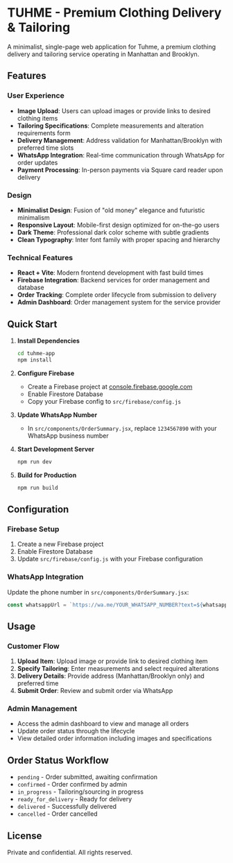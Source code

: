 # TUHME - Premium Clothing Delivery & Tailoring

A minimalist, single-page web application for Tuhme, a premium clothing delivery and tailoring service operating in Manhattan and Brooklyn.

## Features

### User Experience
- **Image Upload**: Users can upload images or provide links to desired clothing items
- **Tailoring Specifications**: Complete measurements and alteration requirements form
- **Delivery Management**: Address validation for Manhattan/Brooklyn with preferred time slots
- **WhatsApp Integration**: Real-time communication through WhatsApp for order updates
- **Payment Processing**: In-person payments via Square card reader upon delivery

### Design
- **Minimalist Design**: Fusion of "old money" elegance and futuristic minimalism
- **Responsive Layout**: Mobile-first design optimized for on-the-go users
- **Dark Theme**: Professional dark color scheme with subtle gradients
- **Clean Typography**: Inter font family with proper spacing and hierarchy

### Technical Features
- **React + Vite**: Modern frontend development with fast build times
- **Firebase Integration**: Backend services for order management and database
- **Order Tracking**: Complete order lifecycle from submission to delivery
- **Admin Dashboard**: Order management system for the service provider

## Quick Start

1. **Install Dependencies**
   ```bash
   cd tuhme-app
   npm install
   ```

2. **Configure Firebase**
   - Create a Firebase project at [console.firebase.google.com](https://console.firebase.google.com)
   - Enable Firestore Database
   - Copy your Firebase config to `src/firebase/config.js`

3. **Update WhatsApp Number**
   - In `src/components/OrderSummary.jsx`, replace `1234567890` with your WhatsApp business number

4. **Start Development Server**
   ```bash
   npm run dev
   ```

5. **Build for Production**
   ```bash
   npm run build
   ```

## Configuration

### Firebase Setup
1. Create a new Firebase project
2. Enable Firestore Database
3. Update `src/firebase/config.js` with your Firebase configuration

### WhatsApp Integration
Update the phone number in `src/components/OrderSummary.jsx`:
```javascript
const whatsappUrl = `https://wa.me/YOUR_WHATSAPP_NUMBER?text=${whatsappMessage}`;
```

## Usage

### Customer Flow
1. **Upload Item**: Upload image or provide link to desired clothing item
2. **Specify Tailoring**: Enter measurements and select required alterations
3. **Delivery Details**: Provide address (Manhattan/Brooklyn only) and preferred time
4. **Submit Order**: Review and submit order via WhatsApp

### Admin Management
- Access the admin dashboard to view and manage all orders
- Update order status through the lifecycle
- View detailed order information including images and specifications

## Order Status Workflow
- `pending` - Order submitted, awaiting confirmation
- `confirmed` - Order confirmed by admin
- `in_progress` - Tailoring/sourcing in progress
- `ready_for_delivery` - Ready for delivery
- `delivered` - Successfully delivered
- `cancelled` - Order cancelled

## License

Private and confidential. All rights reserved.